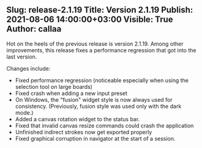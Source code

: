 Slug: release-2.1.19
Title: Version 2.1.19
Publish: 2021-08-06 14:00:00+03:00
Visible: True
Author: callaa
---

Hot on the heels of the previous release is version 2.1.19. Among other improvements, this release fixes a performance regression that got into the last version.

Changes include:

 * Fixed performance regression (noticeable especially when using the selection tool on large boards)
 * Fixed crash when adding a new input preset
 * On Windows, the "fusion" widget style is now always used for consistency. (Previously, fusion style was used only with the dark mode.)
 * Added a canvas rotation widget to the status bar.
 * Fixed that invalid canvas resize commands could crash the application
 * Unfinished indirect strokes now get exported properly
 * Fixed graphical corruption in navigator at the start of a session.

